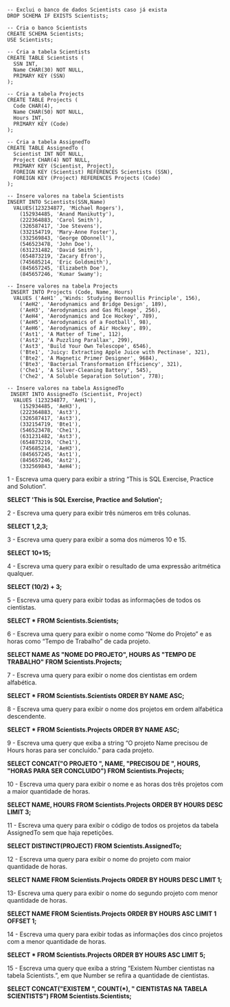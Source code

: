 ```
-- Exclui o banco de dados Scientists caso já exista
DROP SCHEMA IF EXISTS Scientists;

-- Cria o banco Scientists
CREATE SCHEMA Scientists;
USE Scientists;

-- Cria a tabela Scientists
CREATE TABLE Scientists (
  SSN INT,
  Name CHAR(30) NOT NULL,
  PRIMARY KEY (SSN)
);

-- Cria a tabela Projects
CREATE TABLE Projects (
  Code CHAR(4),
  Name CHAR(50) NOT NULL,
  Hours INT,
  PRIMARY KEY (Code)
);

-- Cria a tabela AssignedTo
CREATE TABLE AssignedTo (
  Scientist INT NOT NULL,
  Project CHAR(4) NOT NULL,
  PRIMARY KEY (Scientist, Project),
  FOREIGN KEY (Scientist) REFERENCES Scientists (SSN),
  FOREIGN KEY (Project) REFERENCES Projects (Code)
);

-- Insere valores na tabela Scientists
INSERT INTO Scientists(SSN,Name)
  VALUES(123234877, 'Michael Rogers'),
    (152934485, 'Anand Manikutty'),
    (222364883, 'Carol Smith'),
    (326587417, 'Joe Stevens'),
    (332154719, 'Mary-Anne Foster'),
    (332569843, 'George ODonnell'),
    (546523478, 'John Doe'),
    (631231482, 'David Smith'),
    (654873219, 'Zacary Efron'),
    (745685214, 'Eric Goldsmith'),
    (845657245, 'Elizabeth Doe'),
    (845657246, 'Kumar Swamy');

-- Insere valores na tabela Projects
 INSERT INTO Projects (Code, Name, Hours)
  VALUES ('AeH1' ,'Winds: Studying Bernoullis Principle', 156),
    ('AeH2', 'Aerodynamics and Bridge Design', 189),
    ('AeH3', 'Aerodynamics and Gas Mileage', 256),
    ('AeH4', 'Aerodynamics and Ice Hockey', 789),
    ('AeH5', 'Aerodynamics of a Football', 98),
    ('AeH6', 'Aerodynamics of Air Hockey', 89),
    ('Ast1', 'A Matter of Time', 112),
    ('Ast2', 'A Puzzling Parallax', 299),
    ('Ast3', 'Build Your Own Telescope', 6546),
    ('Bte1', 'Juicy: Extracting Apple Juice with Pectinase', 321),
    ('Bte2', 'A Magnetic Primer Designer', 9684),
    ('Bte3', 'Bacterial Transformation Efficiency', 321),
    ('Che1', 'A Silver-Cleaning Battery', 545),
    ('Che2', 'A Soluble Separation Solution', 778);

-- Insere valores na tabela AssignedTo
 INSERT INTO AssignedTo (Scientist, Project)
  VALUES (123234877, 'AeH1'),
    (152934485, 'AeH3'),
    (222364883, 'Ast3'),
    (326587417, 'Ast3'),
    (332154719, 'Bte1'),
    (546523478, 'Che1'),
    (631231482, 'Ast3'),
    (654873219, 'Che1'),
    (745685214, 'AeH3'),
    (845657245, 'Ast1'),
    (845657246, 'Ast2'),
    (332569843, 'AeH4');
```

1 - Escreva uma query para exibir a string “This is SQL Exercise, Practice and Solution”.

__SELECT 'This is SQL Exercise, Practice and Solution';__

2 - Escreva uma query para exibir três números em três colunas.

__SELECT 1,2,3;__

3 - Escreva uma query para exibir a soma dos números 10 e 15.

__SELECT 10+15;__

4 - Escreva uma query para exibir o resultado de uma expressão aritmética qualquer.

__SELECT (10/2) + 3;__

5 - Escreva uma query para exibir todas as informações de todos os cientistas.

__SELECT * FROM Scientists.Scientists;__

6 - Escreva uma query para exibir o nome como “Nome do Projeto” e as horas como “Tempo de Trabalho” de cada projeto.

__SELECT NAME AS "NOME DO PROJETO", HOURS AS "TEMPO DE TRABALHO" FROM Scientists.Projects;__

7 - Escreva uma query para exibir o nome dos cientistas em ordem alfabética.

__SELECT * FROM Scientists.Scientists ORDER BY NAME ASC;__

8 - Escreva uma query para exibir o nome dos projetos em ordem alfabética descendente.

__SELECT * FROM Scientists.Projects ORDER BY NAME ASC;__

9 - Escreva uma query que exiba a string “O projeto Name precisou de Hours horas para ser concluído.” para cada projeto.

__SELECT CONCAT("O PROJETO ", NAME, "PRECISOU DE ", HOURS, "HORAS PARA SER CONCLUIDO") FROM Scientists.Projects;__

10 - Escreva uma query para exibir o nome e as horas dos três projetos com a maior quantidade de horas.

__SELECT NAME, HOURS FROM Scientists.Projects ORDER BY HOURS DESC LIMIT 3;__

11 - Escreva uma query para exibir o código de todos os projetos da tabela AssignedTo sem que haja repetições.

__SELECT DISTINCT(PROJECT) FROM Scientists.AssignedTo;__

12 - Escreva uma query para exibir o nome do projeto com maior quantidade de horas.

__SELECT NAME FROM Scientists.Projects ORDER BY HOURS DESC LIMIT 1;__

13- Escreva uma query para exibir o nome do segundo projeto com menor quantidade de horas.

__SELECT NAME FROM Scientists.Projects ORDER BY HOURS ASC LIMIT 1 OFFSET 1;__

14 - Escreva uma query para exibir todas as informações dos cinco projetos com a menor quantidade de horas.

__SELECT * FROM Scientists.Projects ORDER BY HOURS ASC LIMIT 5;__

15 - Escreva uma query que exiba a string “Existem Number cientistas na tabela Scientists.”, em que Number se refira a quantidade de cientistas.

__SELECT CONCAT("EXISTEM ", COUNT(*), " CIENTISTAS NA TABELA SCIENTISTS") FROM Scientists.Scientists;__
